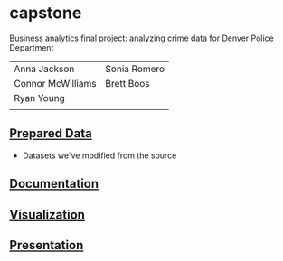 # capstone
Business analytics final project: analyzing crime data for Denver Police Department

| | |
| - | - |
| Anna Jackson | Sonia Romero |
| Connor McWilliams | Brett Boos |
| Ryan Young | |
| | |

## [Prepared Data](prepared_data)
- Datasets we've modified from the source

## [Documentation](documentation)

## [Visualization](visualization)

## [Presentation](presentation)
